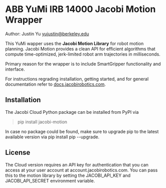 # ABB YuMi IRB 14000 Jacobi Motion Wrapper

Author: Justin Yu
yujustin@berkeley.edu

This YuMi wapper uses the **Jacobi Motion Library** for robot motion planning. Jacobi Motion provides a clean API for efficient algorithms that compute time-optimized, jerk-limited robot arm trajectories in milliseconds.

Primary reason for the wrapper is to include SmartGripper functionality and interface.

For instructions regrading installation, getting started, and for general documentation refer to [docs.jacobirobotics.com](https://docs.jacobirobotics.com).

## Installation
The Jacobi Cloud Python package can be installed from PyPI via

> pip install jacobi-motion

In case no package could be found, make sure to upgrade pip to the latest available version via pip install pip --upgrade.

## License
The Cloud version requires an API key for authentication that you can access at your user account at account.jacobirobotics.com. You can pass this to the motion library by setting the JACOBI_API_KEY and JACOBI_API_SECRET environment variable.